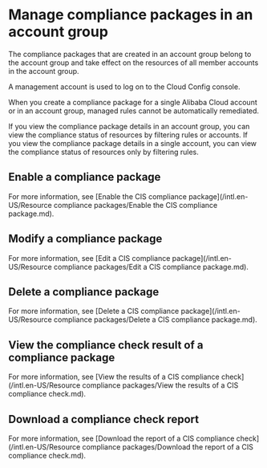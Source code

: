 # Manage compliance packages in an account group

The compliance packages that are created in an account group belong to the account group and take effect on the resources of all member accounts in the account group.

A management account is used to log on to the Cloud Config console.

When you create a compliance package for a single Alibaba Cloud account or in an account group, managed rules cannot be automatically remediated.

If you view the compliance package details in an account group, you can view the compliance status of resources by filtering rules or accounts. If you view the compliance package details in a single account, you can view the compliance status of resources only by filtering rules.

## Enable a compliance package

For more information, see [Enable the CIS compliance package](/intl.en-US/Resource compliance packages/Enable the CIS compliance package.md).

## Modify a compliance package

For more information, see [Edit a CIS compliance package](/intl.en-US/Resource compliance packages/Edit a CIS compliance package.md).

## Delete a compliance package

For more information, see [Delete a CIS compliance package](/intl.en-US/Resource compliance packages/Delete a CIS compliance package.md).

## View the compliance check result of a compliance package

For more information, see [View the results of a CIS compliance check](/intl.en-US/Resource compliance packages/View the results of a CIS compliance check.md).

## Download a compliance check report

For more information, see [Download the report of a CIS compliance check](/intl.en-US/Resource compliance packages/Download the report of a CIS compliance check.md).

